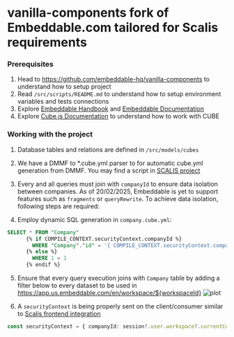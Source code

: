 # vanilla-components fork of Embeddable.com tailored for Scalis requirements

### Prerequisites

1. Head to https://github.com/embeddable-hq/vanilla-components to understand how to setup project
2. Read `/src/scripts/README.md` to understand how to setup environment variables and tests connections
3. Explore [Embeddable Handbook](https://trevorio.notion.site/Embeddable-Handbook-2e609adec9fd486b9b58377519540194) and [Embeddable Documentation](https://docs.embeddable.com/)
4. Explore [Cube.js Documentation](https://cube.dev/docs) to understand how to work with CUBE

### Working with the project

1. Database tables and relations are defined in `/src/models/cubes`

2. We have a DMMF to *.cube.yml parser to for automatic cube.yml generation from DMMF. You may find a script in [SCALIS project](https://github.com/scalis-io/scalis-io/blob/main/scripts/generate-cube.ts)

3. Every and all queries must join with `companyId` to ensure data isolation between companies. As of 20/02/2025, Embeddable is yet to support features such as `fragments` or `queryRewrite`. To achieve data isolation, following steps are required:

4. Employ dynamic SQL generation in `company.cube.yml`:

```sql
SELECT * FROM "Company"
      {% if COMPILE_CONTEXT.securityContext.companyId %}
        WHERE "Company"."id" = '{ COMPILE_CONTEXT.securityContext.companyId }'
      {% else %}
        WHERE 1 = 1
      {% endif %}
```

5. Ensure that every query execution joins with `Company` table by adding a filter below to every dataset to be used in https://app.us.embeddable.com/en/workspace/${workspaceId}
   ![plot](./public/DatasetBuilder.png)

6. A `securityContext` is being properly sent on the client/consumer similar to [Scalis frontend integration](https://github.com/scalis-io/scalis-io/blob/main/src/app/company/analytics/%5Bid%5D/page.tsx)

```ts
const securityContext = { companyId: session?.user.workspace?.currentCompany.id }
```
